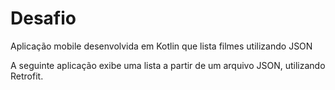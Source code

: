# Desafio
Aplicação mobile desenvolvida em Kotlin que lista filmes utilizando JSON

A seguinte aplicação exibe uma lista a partir de um arquivo JSON, utilizando Retrofit.
